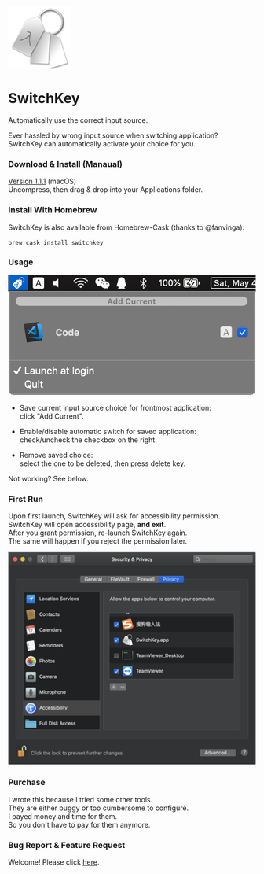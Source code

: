 ![switchkey](README.assets/switchkey.png)

# SwitchKey

Automatically use the correct input source.

Ever hassled by wrong input source when switching application?  
SwitchKey can automatically activate your choice for you.

### Download & Install (Manaual)

[Version 1.1.1](https://github.com/itsuhane/SwitchKey/releases/download/v1.1.1/SwitchKey.zip) (macOS)  
Uncompress, then drag & drop into your Applications folder.

### Install With Homebrew

SwitchKey is also available from Homebrew-Cask (thanks to @fanvinga):

```
brew cask install switchkey
```

### Usage

![switchkey-ui](README.assets/switchkey-ui.png)

- Save current input source choice for frontmost application:  
  click "Add Current".

- Enable/disable automatic switch for saved application:  
  check/uncheck the checkbox on the right.

- Remove saved choice:  
  select the one to be deleted, then press delete key.

Not working? See below.

### First Run

Upon first launch, SwitchKey will ask for accessibility permission.  
SwitchKey will open accessibility page, **and exit**.  
After you grant permission, re-launch SwitchKey again.  
The same will happen if you reject the permission later.

![switchkey-ui](README.assets/switchkey-permission.png)

### Purchase

I wrote this because I tried some other tools.  
They are either buggy or too cumbersome to configure.  
I payed money and time for them.  
So you don't have to pay for them anymore.

### Bug Report & Feature Request

Welcome! Please click [here](https://github.com/itsuhane/SwitchKey/issues/new).
